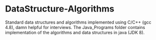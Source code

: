 # DataStructure-Algorithms
Standard data structures and algorithms implemented using C/C++ (gcc 4.8), damn helpful for interviews.
The Java_Programs folder contains implementation of the algorithms and data structures in java (JDK 8).

